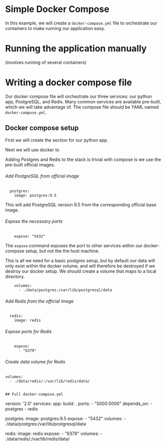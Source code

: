 # Simple Docker Compose

In this example, we will create a `docker-compose.yml` file to orchestrate our containers to make running our application easy.

# Running the application manually

(involves running of several containers)

# Writing a docker compose file

Our docker compose file will orchestrate our three services: our python app, PostgreSQL, and Redis. Many common services are available pre-built, which we will take advantage of. The compose file should be YAML named `docker-compose.yml`.

## Docker compose setup

First we will create the section for our python app.

Next we will use docker to 

Adding Postgres and Redis to the stack is trivial with compose is we use the pre-built official images.

###### Add PostgreSQL from official image
```
  postgres:
    image: postgres:9.5
```
This will add PostgreSQL version 9.5 from the corresponding official base image.

###### Expose the necessary ports
```
    expose: "5432"
```

The `expose` command exposes the port to other services within our docker-compose setup, but not the the host machine.

This is all we need for a basic postgres setup, but by default our data will only exist within the docker volume, and will therefore be destroyed if we destroy our docker setup. We should create a volume that maps to a local directory.

```
    volumes:
      - ./data/postgres:/var/lib/postgresql/data
```

###### Add Redis from the official image
```
  redis:
    image: redis
```

###### Expose ports for Redis

```
    expose:
      - "6379"
```      
###### Create data volume for Redis

    volumes:
      - ./data/redis/:/var/lib/redis/data/
```

## Full docker-compose.yml

```
version: '2.0'
services:
  app:
    build: .
    ports:
      - "5000:5000"
    depends_on:
      - postgres
      - redis

  postgres:
    image: postgres:9.5
    expose:
      - "5432"
    volumes:
      - ./data/postgres:/var/lib/postgresql/data

  redis:
    image: redis
    expose:
      - "6379"
    volumes:
      - ./data/redis/:/var/lib/redis/data/

```
